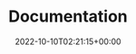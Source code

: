---
weight: 10
title: "Documentation"
description: ""
icon: menu_book
lead: ""
date: 2022-10-10T02:21:15+00:00
lastmod: 2022-10-10T02:21:15+00:00
draft: false
images: []
---